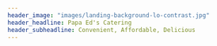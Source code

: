 ```yaml
---
header_image: "images/landing-background-lo-contrast.jpg"
header_headline: Papa Ed's Catering
header_subheadline: Convenient, Affordable, Delicious
---
```

